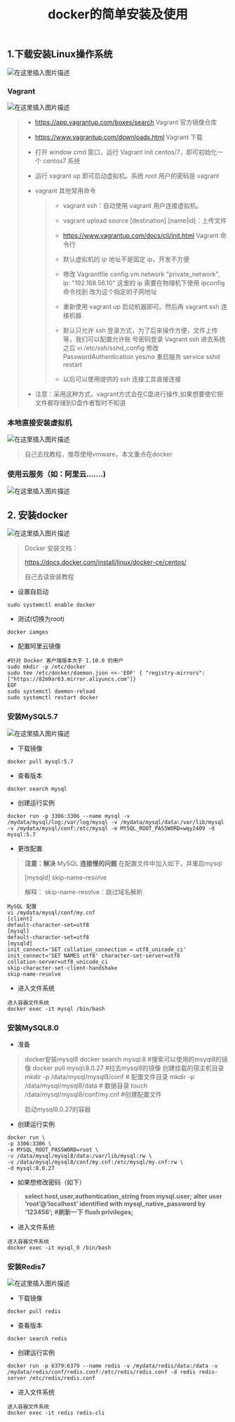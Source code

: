 ﻿---
title: docker的简单安装及使用
index: false
icon: network-wired
category:
  - 运维
  - docker
---
<meta name="referrer" content="no-referrer"/>


## 1.下载安装Linux操作系统
![在这里插入图片描述](https://i-blog.csdnimg.cn/direct/a88ba7143adc44e09d6203584d8f7fbe.png#pic_center)

### Vagrant
![在这里插入图片描述](https://i-blog.csdnimg.cn/direct/c30bf0eb093245d3bb03cda32ede9e54.png#pic_center)


> - https://app.vagrantup.com/boxes/search Vagrant 官方镜像仓库 
>
> - https://www.vagrantup.com/downloads.html Vagrant 下载
>
> - 打开 window cmd 窗口，运行 Vagrant init centos/7，即可初始化一个 centos7 系统 
>
> -  运行 vagrant up 即可启动虚拟机。系统 root 用户的密码是 vagrant 
>
> - vagrant 其他常用命令 
>
>   > - vagrant ssh：自动使用 vagrant 用户连接虚拟机。 
>   >
>   > - vagrant upload source [destination] [name|id]：上传文件 
>   > -  https://www.vagrantup.com/docs/cli/init.html Vagrant 命令行 
>   > - 默认虚拟机的 ip 地址不是固定 ip，开发不方便 
>   > -  修改 Vagrantfile config.vm.network "private_network", ip: "192.168.56.10" 这里的 ip 需要在物理机下使用 ipconfig 命令找到 改为这个指定的子网地址 
>   > -  重新使用 vagrant up 启动机器即可。然后再 vagrant ssh 连接机器 
>   > -  默认只允许 ssh 登录方式，为了后来操作方便，文件上传等，我们可以配置允许账 号密码登录 Vagrant ssh 进去系统之后 vi /etc/ssh/sshd_config 修改 PasswordAuthentication yes/no 重启服务 service sshd restart 
>   > - 以后可以使用提供的 ssh 连接工具直接连接
>  - 注意：采用这种方式，vagrant方式会在C盘进行操作,如果想要使它把文件都存储到D盘作者暂时不知道

### 本地直接安装虚拟机
![在这里插入图片描述](https://i-blog.csdnimg.cn/direct/88ca127b765245b58b7799951e0d8311.png#pic_center)


> 自己去找教程，推荐使用vmware，本文重点在docker

### 使用云服务（如：阿里云.......)
![在这里插入图片描述](https://i-blog.csdnimg.cn/direct/e6f25a87ab0841e5ad44d422fe829787.png#pic_center)

## 2. 安装docker
![在这里插入图片描述](https://i-blog.csdnimg.cn/direct/c9f0eebb03644c27a873d1467af10169.png#pic_center)


> Docker 安装文档：
>
> https://docs.docker.com/install/linux/docker-ce/centos/
>
> 自己去读安装教程

- 设置自启动

```shell
sudo systemctl enable docker
```

- 测试(切换为root)

```shell
docker iamges
```

- 配置阿里云镜像

```shell
#针对 Docker 客户端版本大于 1.10.0 的用户
sudo mkdir -p /etc/docker
sudo tee /etc/docker/daemon.json <<-'EOF' { "registry-mirrors": ["https://82m9ar63.mirror.aliyuncs.com"]}
EOF
sudo systemctl daemon-reload
sudo systemctl restart docker
```

### 安装MySQL5.7
![在这里插入图片描述](https://i-blog.csdnimg.cn/direct/d9213121bcae488dbbda4adf708538bc.png#pic_center)


- 下载镜像

```shell
docker pull mysql:5.7
```

- 查看版本

```shell
docker search mysql
```

- 创建运行实例

```shell
docker run -p 3306:3306 --name mysql -v /mydata/mysql/log:/var/log/mysql -v /mydata/mysql/data:/var/lib/mysql -v /mydata/mysql/conf:/etc/mysql -e MYSQL_ROOT_PASSWORD=wqy2409 -d mysql:5.7
```

- 更改配置

> **注意：解决** MySQL **连接慢的问题** 在配置文件中加入如下，并重启mysql 
>
> [mysqld] skip-name-resolve 
>
> 解释： skip-name-resolve：跳过域名解析

```shell
MySQL 配置
vi /mydata/mysql/conf/my.cnf
[client]
default-character-set=utf8
[mysql]
default-character-set=utf8
[mysqld]
init_connect='SET collation_connection = utf8_unicode_ci' init_connect='SET NAMES utf8' character-set-server=utf8
collation-server=utf8_unicode_ci
skip-character-set-client-handshake
skip-name-resolve
```

- 进入文件系统

```shell
进入容器文件系统
docker exec -it mysql /bin/bash
```



### 安装MySQL8.0

- 准备

>docker安装mysql8
>docker search mysql:8 #搜索可以使用的msyql8的镜像
>docker pull mysql:8.0.27 #拉去mysql8的镜像
>创建挂载的宿主机目录
>mkdir -p /data/mysql/mysql8/conf # 配置文件目录
>mkdir -p /data/mysql/mysql8/data # 数据目录
>touch /data/mysql/mysql8/conf/my.cnf #创建配置文件
>
>启动mysql8.0.27的容器

- 创建运行实例

```shell
docker run \
-p 3306:3306 \ 
-e MYSQL_ROOT_PASSWORD=root \
-v /data/mysql/mysql8/data:/var/lib/mysql:rw \
-v /data/mysql/mysql8/conf/my.cnf:/etc/mysql/my.cnf:rw \
-d mysql:8.0.27
```
- 如果想修改密码（如下）
> **select host,user,authentication_string from mysql.user;**
> **alter user ‘root’@‘localhost’ identified with mysql_native_password by ‘123456’;**
> **#刷新一下**
> **flush privileges;**

- 进入文件系统

```shell
进入容器文件系统
docker exec -it mysql_8 /bin/bash
```

### 安装Redis7
![在这里插入图片描述](https://i-blog.csdnimg.cn/direct/b470e07418d148d6b49d8373fec32f16.png#pic_center)

- 下载镜像

```shell
docker pull redis
```

- 查看版本

```shell
docker search redis
```

- 创建运行实例

```shell
docker run -p 6379:6379 --name redis -v /mydata/redis/data:/data -v /mydata/redis/conf/redis.conf:/etc/redis/redis.conf -d redis redis-server /etc/redis/redis.conf
```

- 进入文件系统

```shell
进入容器文件系统
docker exec -it redis redis-cli
```

